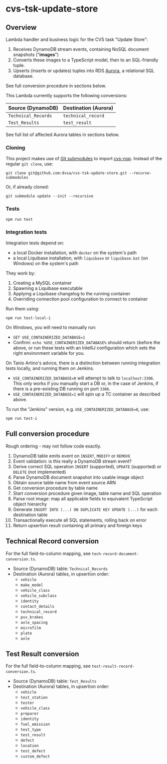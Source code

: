# cvs-tsk-update-store

## Overview
Lambda handler and business logic for the CVS task "Update Store":

1. Receives DynamoDB stream events, containing NoSQL document snapshots ("**images**")
2. Converts these images to a TypeScript model, then to an SQL-friendly tuple.
3. Upserts (inserts or updates) tuples into RDS [Aurora][aurora], a relational SQL database.

See full conversion procedure in sections below.

This Lambda currently supports the following conversions:

| Source (DynamoDB)   | Destination (Aurora) |
|---------------------|----------------------|
| `Technical_Records` | `technical_record`   |
| `Test_Results`      | `test_result`        |

See full list of affected Aurora tables in sections below.

### Cloning
This project makes use of [Git submodules][git-submodules] to import [cvs-nop][cvs-nop]. Instead of the regular `git clone`, use:

```shell
git clone git@github.com:dvsa/cvs-tsk-update-store.git --recurse-submodules
```

Or, if already cloned:

```shell
git submodule update --init --recursive
```

### Tests
```shell
npm run test
```

### Integration tests
Integration tests depend on:
* a local Docker installation, with `docker` on the system's path
* a local Liquibase installation, with `liquibase` or `liquibase.bat` (on Windows) on the system's path

They work by:
1. Creating a MySQL container
2. Spawning a Liquibase executable
3. Applying a Liquibase changelog to the running container
4. Overriding connection pool configuration to connect to container

Run them using:
```shell
npm run test-local-i
```

On Windows, you will need to manually run:
* `SET USE_CONTAINERIZED_DATABASE=1`
* Confirm: `echo %USE_CONTAINERIZED_DATABASE%` should return `1`before the above, or run these tests with an IntelliJ configuration which sets the right environment variable for you.

On Tanio Artino's advice, there is a distinction between running integration tests locally, and running them on Jenkins.
* `USE_CONTAINERIZED_DATABASE=0` will attempt to talk to `localhost:3306`. This only works if you manually start a DB or, in the case of Jenkins, if there is a pre-existing DB running on port `3306`.
* `USE_CONTAINERIZED_DATABASE=1` will spin up a TC container as described above.

To run the "Jenkins" version, e.g. `USE_CONTAINERIZED_DATABASE=0`, use:
```shell
npm run test-i
```

## Full conversion procedure
Rough ordering - may not follow code exactly.

1. DynamoDB table emits event on `INSERT`, `MODIFY` or `REMOVE`
2. Event validation: is this really a DynamoDB stream event?
3. Derive correct SQL operation `INSERT` (supported), `UPDATE` (supported) or `DELETE` (not implemented)
4. Parse DynamoDB document snapshot into usable image object
5. Obtain source table name from event source ARN
6. Get conversion procedure by table name
7. Start conversion procedure given image, table name and SQL operation
8. Parse root image: map all applicable fields to equivalent TypeScript object hierarchy
9. Generate `INSERT INTO (...) ON DUPLICATE KEY UPDATE (...)` for each destination table
10. Transactionally execute all SQL statements, rolling back on error
11. Return upsertion result containing all primary and foreign keys

## Technical Record conversion
For the full field-to-column mapping, see `tech-record-document-conversion.ts`.

* Source (DynamoDB) table: `Technical_Records`
* Destination (Aurora) tables, in upsertion order:
  * `vehicle`
  * `make_model`
  * `vehicle_class`
  * `vehicle_subclass`
  * `identity`
  * `contact_details`
  * `technical_record`
  * `psv_brakes`
  * `axle_spacing`
  * `microfilm`
  * `plate`
  * `axle`

## Test Result conversion
For the full field-to-column mapping, see `test-result-record-conversion.ts`.

* Source (DynamoDB) table: `Test_Results`
* Destination (Aurora) tables, in upsertion order:
  * `vehicle`
  * `test_station`
  * `tester`
  * `vehicle_class`
  * `preparer`
  * `identity`
  * `fuel_emission`
  * `test_type`
  * `test_result`
  * `defect`
  * `location`
  * `test_defect`
  * `custom_defect`

[aurora]: https://aws.amazon.com/rds/aurora
[git-submodules]: https://git-scm.com/book/en/v2/Git-Tools-Submodules
[cvs-nop]: https://github.com/dvsa/cvs-nop
